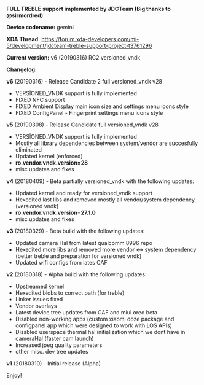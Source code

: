 **FULL TREBLE support implemented by JDCTeam (Big thanks to @sirmordred)**

**Device codename:** gemini

**XDA Thread:** https://forum.xda-developers.com/mi-5/development/jdcteam-treble-support-project-t3761296

**Current version:** v6 (20190316) RC2 versioned_vndk

**Changelog:**

**v6** (20190316) - Release Candidate 2 full versioned_vndk v28
- VERSİONED_VNDK support is fully implemented
- FIXED NFC support
- FIXED Ambient Display main icon size and settings menu icons style
- FIXED ConfigPanel - Fingerprint settings menu icons style


**v5** (20190308) - Release Candidate full versioned_vndk v28
- VERSİONED_VNDK support is fully implemented
- Mostly all library dependencies between system/vendor are succesfully eliminated
- Updated kernel (enforced)
- **ro.vendor.vndk.version=28**
- misc updates and fixes

**v4** (20180409) - Beta partially versioned_vndk with the following updates:
- Updated kernel and ready for versioned_vndk support
- Hexedited last libs and removed mostly all vendor/system dependency (versioned vndk)
- **ro.vendor.vndk.version=27.1.0**
- misc updates and fixes

**v3** (20180329) - Beta build with the following updates:
- Updated camera Hal from latest qualcomm 8996 repo
- Hexedited more libs and removed more vendor <-> system dependency (better treble and preparation for versioned vndk)
- Updated wifi configs from lates CAF

**v2** (20180318) - Alpha build with the following updates:
- Upstreamed kernel
- Hexedited blobs to correct path (for treble)
- Linker issues fixed
- Vendor overlays
- Latest device tree updates from CAF and miui oreo beta
- Disabled non-working apps (custom xiaomi doze package and configpanel app which were designed to work with LOS APIs)
- Disabled userspace thermal hal initialization which we dont have in cameraHal (faster cam launch)
- Increased jpeg quality parameters
- other misc. dev tree updates

**v1** (20180310) - Initial release (Alpha)

Enjoy!